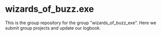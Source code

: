 # wizards_of_buzz.exe

This is the group repository for the group "wizards_of_buzz_exe". Here we submit group projects and update our logbook.
